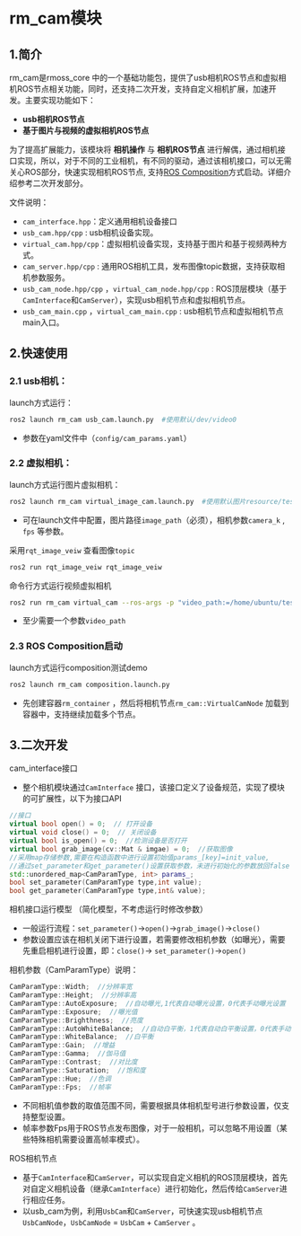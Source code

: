 # rm_cam模块

## 1.简介

rm_cam是rmoss_core 中的一个基础功能包，提供了usb相机ROS节点和虚拟相机ROS节点相关功能，同时，还支持二次开发，支持自定义相机扩展，加速开发。主要实现功能如下：

- **usb相机ROS节点**
- **基于图片与视频的虚拟相机ROS节点**

为了提高扩展能力，该模块将 **相机操作** 与 **相机ROS节点** 进行解偶，通过相机接口实现，所以，对于不同的工业相机，有不同的驱动，通过该相机接口，可以无需关心ROS部分，快速实现相机ROS节点, 支持[ROS Composition](https://docs.ros.org/en/galactic/Tutorials/Composition.html)方式启动。详细介绍参考二次开发部分。

文件说明：

* `cam_interface.hpp`：定义通用相机设备接口
* `usb_cam.hpp/cpp` : usb相机设备实现。
* `virtual_cam.hpp/cpp`：虚拟相机设备实现，支持基于图片和基于视频两种方式。
* `cam_server.hpp/cpp` : 通用ROS相机工具，发布图像topic数据，支持获取相机参数服务。
* `usb_cam_node.hpp/cpp` ，`virtual_cam_node.hpp/cpp` :  ROS顶层模块（基于`CamInterface`和`CamServer`），实现usb相机节点和虚拟相机节点。
* `usb_cam_main.cpp` ，`virtual_cam_main.cpp` :  usb相机节点和虚拟相机节点main入口。

## 2.快速使用

### 2.1 usb相机：

launch方式运行：

```bash
ros2 launch rm_cam usb_cam.launch.py  #使用默认/dev/video0
```

* 参数在yaml文件中（`config/cam_params.yaml`）

### 2.2 虚拟相机：

launch方式运行图片虚拟相机：

```bash
ros2 launch rm_cam virtual_image_cam.launch.py  #使用默认图片resource/test.png
```

* 可在launch文件中配置，图片路径`image_path`（必须），相机参数`camera_k` , `fps` 等参数。

采用`rqt_image_veiw` 查看图像`topic` 

```bash
ros2 run rqt_image_veiw rqt_image_veiw
```

命令行方式运行视频虚拟相机

```bash
ros2 run rm_cam virtual_cam --ros-args -p "video_path:=/home/ubuntu/test.avi"
```

* 至少需要一个参数`video_path`

### 2.3 ROS Composition启动

launch方式运行composition测试demo

```python
ros2 launch rm_cam composition.launch.py
```

* 先创建容器`rm_container` ，然后将相机节点`rm_cam::VirtualCamNode` 加载到容器中，支持继续加载多个节点。

## 3.二次开发

cam_interface接口

* 整个相机模块通过`CamInterface` 接口，该接口定义了设备规范，实现了模块的可扩展性，以下为接口API

```c++
//接口
virtual bool open() = 0;  // 打开设备
virtual void close() = 0;  // 关闭设备
virtual bool is_open() = 0;  //检测设备是否打开
virtual bool grab_image(cv::Mat & imgae) = 0;  //获取图像
//采用map存储参数,需要在构造函数中进行设置初始值params_[key]=init_value,
//通过set_parameter和get_parameter()设置获取参数，未进行初始化的参数放回false
std::unordered_map<CamParamType, int> params_;
bool set_parameter(CamParamType type,int value);
bool get_parameter(CamParamType type,int& value);
```

相机接口运行模型 （简化模型，不考虑运行时修改参数）

* 一般运行流程：`set_parameter()`->`open()`->`grab_image()`->`close()` 
* 参数设置应该在相机关闭下进行设置，若需要修改相机参数（如曝光），需要先重启相机进行设置，即：`close()`-> `set_parameter()`->`open()` 

相机参数（CamParamType）说明：

```c++
CamParamType::Width;  //分辨率宽
CamParamType::Height;  //分辨率高
CamParamType::AutoExposure;  //自动曝光,1代表自动曝光设置，0代表手动曝光设置
CamParamType::Exposure;  //曝光值
CamParamType::Brighthness;  //亮度
CamParamType::AutoWhiteBalance;  //自动白平衡，1代表自动白平衡设置，0代表手动白平衡设置
CamParamType::WhiteBalance;  //白平衡
CamParamType::Gain;  //增益
CamParamType::Gamma;  //伽马值
CamParamType::Contrast;  //对比度
CamParamType::Saturation;  //饱和度
CamParamType::Hue;  //色调
CamParamType::Fps;  //帧率
```

- 不同相机值参数的取值范围不同，需要根据具体相机型号进行参数设置，仅支持整型设置。
- 帧率参数Fps用于ROS节点发布图像，对于一般相机，可以忽略不用设置（某些特殊相机需要设置高帧率模式）。

ROS相机节点

* 基于`CamInterface`和`CamServer`，可以实现自定义相机的ROS顶层模块，首先对自定义相机设备（继承`CamInterface`）进行初始化，然后传给`CamServer`进行相应任务。
* 以usb_cam为例，利用`UsbCam`和`CamServer`，可快速实现usb相机节点`UsbCamNode`，`UsbCamNode` = `UsbCam` + `CamServer` 。
